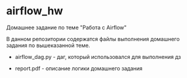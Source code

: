 # airflow_hw
Домашнее задание по теме "Работа с Airflow"

В данном репозитории содержатся файлы выполнения домашнего задания по вышеказанной теме.

- airflow_dag.py - даг, который использовался для выполнения дз

- report.pdf - описание логики домашнего задания
